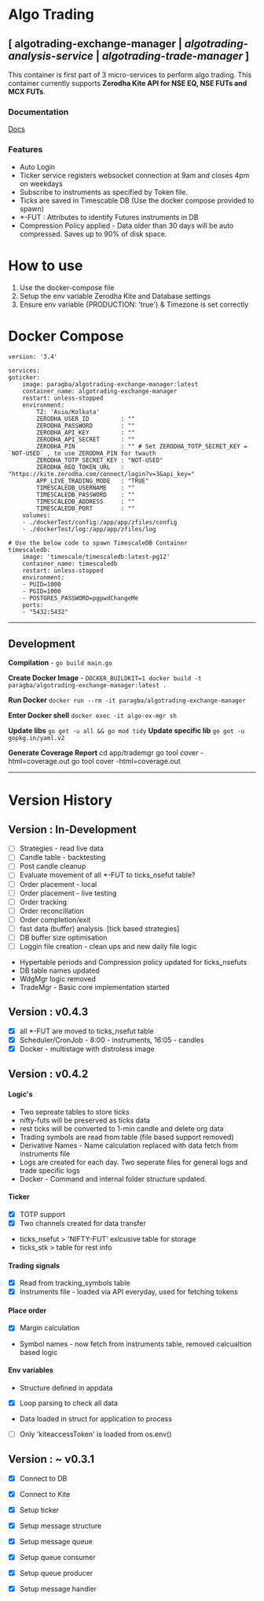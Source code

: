 # Algo Trading
## [ algotrading-exchange-manager | *algotrading-analysis-service* | *algotrading-trade-manager* ]

This container is first part of 3 micro-services to perform algo trading. This container currently supports **Zerodha Kite API for NSE EQ, NSE FUTs and MCX FUTs**.

### Documentation

[Docs](docs)

### Features
- Auto Login
- Ticker service registers websocket connection at 9am and closes 4pm on weekdays
- Subscribe to instruments as specified by Token file.
- Ticks are saved in Timescable DB (Use the docker compose provided to spawn)
- *-FUT : Attributes to identify Futures instruments in DB
- Compression Policy applied - Data older than 30 days will be auto compressed. Saves up to 90% of disk space.
    

# How to use
1. Use the docker-compose file
2. Setup the env variable Zerodha Kite and Database settings
3. Ensure env variable {PRODUCTION: 'true'} & Timezone is set correctly

# Docker Compose
    version: '3.4'

    services:
    goticker:
        image: paragba/algotrading-exchange-manager:latest
        container_name: algotrading-exchange-manager
        restart: unless-stopped
        environment:
            TZ: 'Asia/Kolkata'
            ZERODHA_USER_ID         : ""
            ZERODHA_PASSWORD        : ""
            ZERODHA_API_KEY         : ""
            ZERODHA_API_SECRET      : ""
            ZERODHA_PIN             : "" # Set ZERODHA_TOTP_SECRET_KEY = `NOT-USED` , to use ZERODHA_PIN for twauth
            ZERODHA_TOTP_SECRET_KEY : "NOT-USED"
            ZERODHA_REQ_TOKEN_URL   : "https://kite.zerodha.com/connect/login?v=3&api_key="
            APP_LIVE_TRADING_MODE   : "TRUE"
            TIMESCALEDB_USERNAME    : ""
            TIMESCALEDB_PASSWORD    : ""
            TIMESCALEDB_ADDRESS     : ""
            TIMESCALEDB_PORT        : ""
        volumes:
        - ./dockerTest/config:/app/app/zfiles/config
        - ./dockerTest/log:/app/app/zfiles/log
        
    # Use the below code to spawn TimescaleDB Container
    timescaledb:
        image: 'timescale/timescaledb:latest-pg12'
        container_name: timescaledb
        restart: unless-stopped
        environment:
        - PUID=1000
        - PGID=1000
        - POSTGRES_PASSWORD=pgpwdChangeMe
        ports:
        - "5432:5432"

---
## Development
**Compilation** - `go build main.go`

**Create Docker Image** - `DOCKER_BUILDKIT=1 docker build -t paragba/algotrading-exchange-manager:latest .`

**Run Docker** `docker run --rm -it paragba/algotrading-exchange-manager`

**Enter Docker shell** `docker exec -it algo-ex-mgr sh`

**Update libs** `go get -u all && go mod tidy`
**Update specific lib** `go get -u gopkg.in/yaml.v2`

**Generate Coverage Report** 
cd app/trademgr
go tool cover -html=coverage.out
go tool cover -html=coverage.out

---
# Version History


## Version : In-Development
- [ ] Strategies - read live data
- [ ] Candle table - backtesting
- [ ] Post candle cleanup
- [ ] Evaluate movement of all *-FUT to ticks_nsefut table?
- [ ] Order placement - local
- [ ] Order placement - live testing
- [ ] Order tracking
- [ ] Order reconcillation
- [ ] Order completion/exit
- [ ] fast data (buffer) analysis. [tick based strategies]
- [ ] DB buffer size optimisation
- [ ] Loggin file creation - clean ups and new daily file logic

- Hypertable periods and Compression policy updated for ticks_nsefuts
- DB table names updated
- WdgMgr logic removed
- TradeMgr - Basic core implementation started

## Version : v0.4.3
- [x] all *-FUT are moved to ticks_nsefut table
- [x] Scheduler/CronJob - 8:00 - instruments, 16:05 - candles
- [x] Docker - multistage with distroless image

## Version : v0.4.2

#### Logic's
- Two sepreate tables to store ticks
- nifty-futs will be preserved as ticks data
- rest ticks will be converted to 1-min candle and delete org data
- Trading symbols are read from table (file based support removed)
- Derivative Names - Name calculation replaced with data fetch from instruments file
- Logs are created for each day. Two seperate files for general logs and trade specific logs
- Docker - Command and internal folder structure updated.

 #### Ticker 
- [x] TOTP support
- [x] Two channels created for data transfer
- ticks_nsefut > 'NIFTY-FUT' exlcusive table for storage 
- ticks_stk > table for rest info

#### Trading signals
- [x] Read from tracking_symbols table
- [x] Instruments file - loaded via API everyday, used for fetching tokens

#### Place order
- [x] Margin calculation
- Symbol names - now fetch from instruments table, removed calcualtion based logic 

#### Env variables
- Structure defined in appdata
- [x] Loop parsing to check all data
- Data loaded in struct for application to process
- [ ] Only 'kiteaccessToken' is loaded from os.env()


## Version : ~ v0.3.1
- [x] Connect to DB
- [x] Connect to Kite
- [x] Setup ticker
- [x] Setup message structure
- [x] Setup message queue
- [x] Setup queue consumer
- [x] Setup queue producer
- [x] Setup message handler



